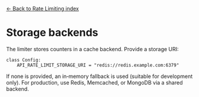[← Back to Rate Limiting index](index.md)

# Storage backends
The limiter stores counters in a cache backend. Provide a storage URI:
```
class Config:
    API_RATE_LIMIT_STORAGE_URI = "redis://redis.example.com:6379"
```
If none is provided, an in‑memory fallback is used (suitable for development
only). For production, use Redis, Memcached, or MongoDB via a shared backend.

